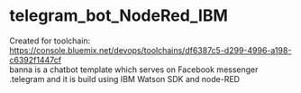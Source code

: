 # telegram_bot_NodeRed_IBM
Created for toolchain: https://console.bluemix.net/devops/toolchains/df6387c5-d299-4996-a198-c6392f1447cf
<br>banna is a chatbot template which serves on Facebook messenger .telegram and it is build using IBM Watson SDK and node-RED 
